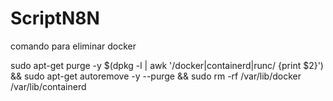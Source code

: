 # ScriptN8N

comando para eliminar docker

sudo apt-get purge -y $(dpkg -l | awk '/docker|containerd|runc/ {print $2}') && sudo apt-get autoremove -y --purge && sudo rm -rf /var/lib/docker /var/lib/containerd
